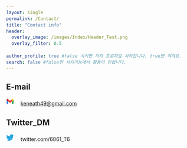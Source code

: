 ```yaml
---
layout: single
permalink: /Contact/
title: "Contact info"
header:
  overlay_image: /images/Index/Header_Test.png
  overlay_filter: 0.5
  
author_profile: true #false 시키면 저자 프로파일 사라집니다. true면 켜져요.
search: false #false면 서치기능에서 활용이 안됩니다.
---
```


## E-mail
<img alt="G_Mail" src="/images/Contact/Gmail_2020.png" style="width:1.5em; border-radius:10px;"/>　
keneath49@gmail.com  
  
## Twitter_DM
<img alt="Twitter_DM" src="/images/Contact/Twitter.png" style="width:1.5em; border-radius:10px;"/>　
twitter.com/6061_T6  
